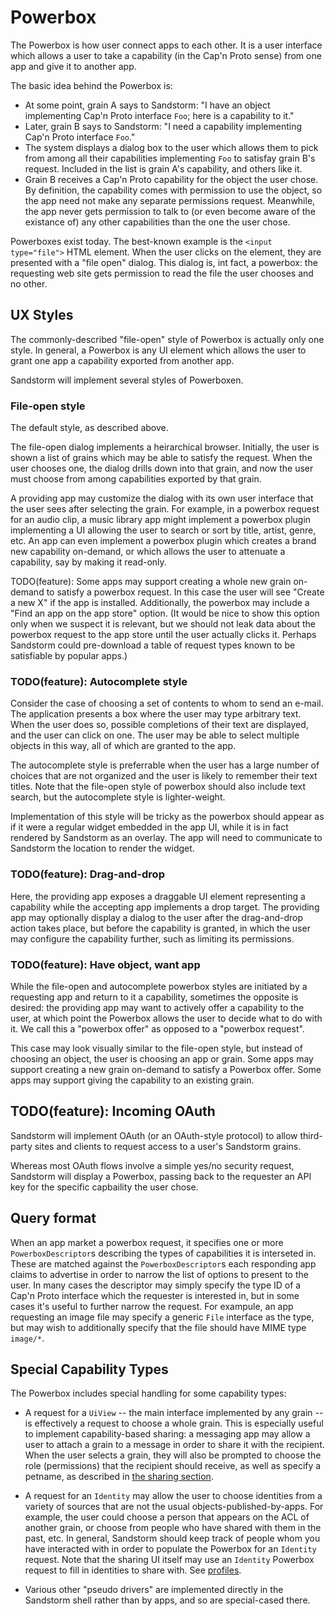 # Powerbox

The Powerbox is how user connect apps to each other. It is a user interface which allows a user to take a capability (in the Cap'n Proto sense) from one app and give it to another app.

The basic idea behind the Powerbox is:
- At some point, grain A says to Sandstorm: "I have an object implementing Cap'n Proto interface `Foo`; here is a capability to it."
- Later, grain B says to Sandstorm: "I need a capability implementing Cap'n Proto interface `Foo`."
- The system displays a dialog box to the user which allows them to pick from among all their capabilities implementing `Foo` to satisfay grain B's request. Included in the list is grain A's capability, and others like it.
- Grain B receives a Cap'n Proto capability for the object the user chose. By definition, the capability comes with permission to use the object, so the app need not make any separate permissions request. Meanwhile, the app never gets permission to talk to (or even become aware of the existance of) any other capabilities than the one the user chose.

Powerboxes exist today. The best-known example is the `<input type="file">` HTML element. When the user clicks on the element, they are presented with a "file open" dialog. This dialog is, int fact, a powerbox: the requesting web site gets permission to read the file the user chooses and no other.

## UX Styles

The commonly-described "file-open" style of Powerbox is actually only one style. In general, a Powerbox is any UI element which allows the user to grant one app a capability exported from another app.

Sandstorm will implement several styles of Powerboxen.

### File-open style

The default style, as described above.

The file-open dialog implements a heirarchical browser. Initially, the user is shown a list of grains which may be able to satisfy the request. When the user chooses one, the dialog drills down into that grain, and now the user must choose from among capabilities exported by that grain.

A providing app may customize the dialog with its own user interface that the user sees after selecting the grain. For example, in a powerbox request for an audio clip, a music library app might implement a powerbox plugin implementing a UI allowing the user to search or sort by title, artist, genre, etc. An app can even implement a powerbox plugin which creates a brand new capability on-demand, or which allows the user to attenuate a capability, say by making it read-only.

TODO(feature): Some apps may support creating a whole new grain on-demand to satisfy a powerbox request. In this case the user will see "Create a new X" if the app is installed. Additionally, the powerbox may include a "Find an app on the app store" option. (It would be nice to show this option only when we suspect it is relevant, but we should not leak data about the powerbox request to the app store until the user actually clicks it. Perhaps Sandstorm could pre-download a table of request types known to be satisfiable by popular apps.)

### TODO(feature): Autocomplete style

Consider the case of choosing a set of contents to whom to send an e-mail. The application presents a box where the user may type arbitrary text. When the user does so, possible completions of their text are displayed, and the user can click on one. The user may be able to select multiple objects in this way, all of which are granted to the app.

The autocomplete style is preferrable when the user has a large number of choices that are not organized and the user is likely to remember their text titles. Note that the file-open style of powerbox should also include text search, but the autocomplete style is lighter-weight.

Implementation of this style will be tricky as the powerbox should appear as if it were a regular widget embedded in the app UI, while it is in fact rendered by Sandstorm as an overlay. The app will need to communicate to Sandstorm the location to render the widget.

### TODO(feature): Drag-and-drop

Here, the providing app exposes a draggable UI element representing a capability while the accepting app implements a drop target. The providing app may optionally display a dialog to the user after the drag-and-drop action takes place, but before the capability is granted, in which the user may configure the capability further, such as limiting its permissions.

### TODO(feature): Have object, want app

While the file-open and autocomplete powerbox styles are initiated by a requesting app and return to it a capability, sometimes the opposite is desired: the providing app may want to actively offer a capability to the user, at which point the Powerbox allows the user to decide what to do with it. We call this a "powerbox offer" as opposed to a "powerbox request".

This case may look visually similar to the file-open style, but instead of choosing an object, the user is choosing an app or grain. Some apps may support creating a new grain on-demand to satisfy a Powerbox offer. Some apps may support giving the capability to an existing grain.

## TODO(feature): Incoming OAuth

Sandstorm will implement OAuth (or an OAuth-style protocol) to allow third-party sites and clients to request access to a user's Sandstorm grains.

Whereas most OAuth flows involve a simple yes/no security request, Sandstorm will display a Powerbox, passing back to the requester an API key for the specific capbaility the user chose.

## Query format

When an app market a powerbox request, it specifies one or more `PowerboxDescriptor`s describing the types of capabilities it is interseted in. These are matched against the `PowerboxDescriptor`s each responding app claims to advertise in order to narrow the list of options to present to the user. In many cases the descriptor may simply specify the type ID of a Cap'n Proto interface which the requester is interested in, but in some cases it's useful to further narrow the request. For exampule, an app requesting an image file may specify a generic `File` interface as the type, but may wish to additionally specify that the file should have MIME type `image/*`.

## Special Capability Types

The Powerbox includes special handling for some capability types:

- A request for a `UiView` -- the main interface implemented by any grain -- is effectively a request to choose a whole grain. This is especially useful to implement capability-based sharing: a messaging app may allow a user to attach a grain to a message in order to share it with the recipient. When the user selects a grain, they will also be prompted to choose the role (permissions) that the recipient should receive, as well as specify a petname, as described in [the sharing section](../sharing).

- A request for an `Identity` may allow the user to choose identities from a variety of sources that are not the usual objects-published-by-apps. For example, the user could choose a person that appears on the ACL of another grain, or choose from people who have shared with them in the past, etc. In general, Sandstorm should keep track of people whom you have interacted with in order to populate the Powerbox for an `Identity` request. Note that the sharing UI itself may use an `Identity` Powerbox request to fill in identities to share with. See [profiles](../accounts#profiles).

- Various other "pseudo drivers" are implemented directly in the Sandstorm shell rather than by apps, and so are special-cased there.
